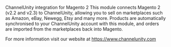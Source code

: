 ChannelUnity integration for Magento 2
This module connects Magento 2 (v2.2 and v2.3) to ChannelUnity, allowing you to sell on marketplaces such as Amazon, eBay, Newegg, Etsy and many more. Products are automatically synchronised to your ChannelUnity account with this module, and orders are imported from the marketplaces back into Magento.

For more information visit our website at https://www.channelunity.com